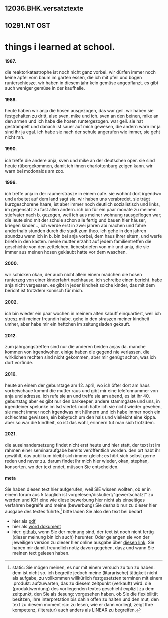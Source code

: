 ## 12036.BHK.versatztexte
## 10291.NT OST
# things i learned at school.
#### 1987. 
die reaktorkatastrophe ist noch nicht ganz vorbei. wir dürfen immer noch keine äpfel vom baum im garten essen, die ich mit pfeil und bogen runterschiesze. wir haben in diesem jahr kein gemüse angepflanzt. es gibt auch weniger gemüse in der kaufhalle.
#### 1988.
heute haben wir anja die hosen ausgezogen, das war geil. wir haben sie festgehalten zu dritt, also sven, mike und ich. sven an den beinen, mike an den armen und ich habe die hosen runtergezogen. war geil. sie hat gestrampelt und danach ist sauer auf mich gewesen, die andern warn ihr ja sind ihr ja egal. ich habe sie nach der schule angerufen wie immer, sie geht nicht ran.
#### 1990. 
ich treffe die andere anja, sven und mike an der deutschen oper. sie sind heute rübergekommen, damit ich ihnen charlottenburg zeigen kann. wir warn bei mcdonalds am zoo.
#### 1996.
ich treffe anja in der raumerstrasze in einem cafe. sie wohhnt dort irgendwo und arbeitet auf dem land sagt sie. wir haben uns verabredet. sie trägt kurzgeschorene haare, ist aber immer noch deutlich sozialistisch und links, im gegensatz zu fast allen andern. ich bin für ein paar monate zu meinem stiefvater nach b. gezogen, weil ich aus meiner wohnung rausgeflogen war; die leute sind mit der schule schon alle fertig und bauen hier häuser, kriegen kinder..., ich werde erst in zwei jahren abi machen und fahre anderthalb stunden durch die stadt zum theo. ich gehe in den jahren abundzu wenn ich in b. bin bei anja vorbei, dem haus ihrer eltern, und werfe briefe in den kasten. meine mutter erzählt auf jedem familientreffen die geschichte von den zettelchen, liebesbriefen von mir und anja, die sie immer aus meinen hosen geklaubt hatte vor dem waschen.
#### 2000.
wir schicken okan, der auch nicht allein einem mädchen die hosen runterzog von einer kinderfahrt nachhause. ich schreibe einen bericht. habe anja nicht vergessen. es gibt in jeder kindheit solche kinder, das mit dem bericht ist trotzdem komisch für mich.
#### 2002.
ich bin wieder ein paar wochen in meinem alten kabuff einquartiert, weil ich stresz mit meiner freundin habe. gehe in den straszen meiner kindheit umher, aber habe mir ein heftchen im zeitungsladen gekauft.
#### 2012.
zum jahrgangstreffen sind nur die anderen beiden anjas da. manche kommen von irgendwoher, einige haben die gegend nie verlassen. die wirklichen rechten sind nicht gekommen, aber mir genügt schon, was ich dort vorfinde. 
#### 2016.
heute an einem der geburstage am 12. april, wo ich öfter dort am haus vorbeischaue kommt die mutter raus und gibt mir eine telefonnummer von anja und adresse. ich rufe sie an und treffe sie am abend, es ist ihr 40. geburtstag aber es gibt nur den barkeeper, andere stammgäste und uns, in irgendeiner spelunke im lsd viertel. noch hatte ich sie nicht wieder gesehen, sie macht immer noch irgendwas mit hühnern und ich habe immer noch ein schlechtes gewissen, ein babytuch um den hals und vielleicht eine kippa. aber so war die kindheit, so ist das wohl, erinnern tut man sich trotzdem.
#### 2021.
die auseinandersetzung findet nicht erst heute und hier statt, der text ist im rahmen einer seminaraufgabe bereits veröffentlich worden. den ort habt ihr gewählt, das publikum bleibt sich immer gleich; es hört sich selbst gerne reden und never zu. darum findet ihr mich hier wieder, okan, stephan, konsorten. wo der text endet, müssen Sie entscheiden.
#### meta
Sie haben diesen text hier aufgerufen, weil SIE wissen wollten, ob er in einem forum aus 5 tauglich ist vorgelesen/diskutiert/"gewertschätzt" zu werden und ICH eine wie diese bewerbung hier nicht als einseitiges verfahren begreife und meine (bewerbung) Sie deshalb nur zu dieser hier ausgabe des textes führte.[^1]
bitte laden Sie also den text bei bedarf
- hier als [pdf](https://wholelifeacademy.hkw.de/index.php/s/wnpcWpmk8oX3To3)
- hier als [word dokument](https://wholelifeacademy.hkw.de/index.php/s/76x45BK6SFDx8c5)
- hier: [github](https://github.com/esteeschwarz/benjaminfeldkraft/tree/main/12041_BHK), wenn Sie der meinung sind, der text ist noch nicht fertig (dieser meinung bin ich auch)
herunter. 
Oder gelangen sie von der jeweiligen version zu dieser hier online ausgabe über [diesen link](https://ada-sub.rotefadenbuecher.de/12036-bhk).
Sie haben mir damit freundlich notiz davon gegeben, dasz und wann Sie meinen text gelesen haben.


[^1]:	static: Sie mögen meinen, es nur mit einem versuch zu tun zu haben. dem ist nicht so. ich begreife jedoch meine (litararische) tätigkeit nicht als aufgabe, zu vollkommen willkürlich festgesetzten terminen mit einem :produkt: aufzuwarten, das zu diesem zeitpunkt (verkauft) wird. die (produktwerdung) des vorliegenden textes geschieht explizit zu dem zeitpunkt, den Sie als :lesung: vorgesehen haben. ob Sie die flexibilität besitzen, Ihre interpretation bis dahin offen zu halten und den mut, den text zu diesem moment :so: zu lesen, wie er dann vorliegt, zeigt Ihre kompetenz, (literatur) auch anders als LINEAR zu begreifen.